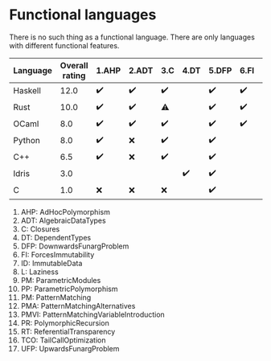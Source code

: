 # Functional languages

There is no such thing as a functional language.
There are only languages with different functional features.

| Language | Overall rating | 1.AHP | 2.ADT | 3.C | 4.DT | 5.DFP | 6.FI | 7.ID | 8.L | 9.PM | 10.PP | 11.PM | 12.PMA | 13.PMVI | 14.PR | 15.RT | 16.TCO | 17.UFP |
|---|---|---|---|---|---|---|---|---|---|---|---|---|---|---|---|---|---|---|
| Haskell | 12.0 | :heavy_check_mark: | :heavy_check_mark: | :heavy_check_mark: |  | :heavy_check_mark: | :heavy_check_mark: | :heavy_check_mark: |  |  | :heavy_check_mark: | :heavy_check_mark: | :heavy_check_mark: | :heavy_check_mark: |  |  | :heavy_check_mark: | :heavy_check_mark: |
| Rust | 10.0 | :heavy_check_mark: | :heavy_check_mark: | :warning: |  | :heavy_check_mark: | :heavy_check_mark: | :heavy_check_mark: |  |  | :heavy_check_mark: | :warning: | :heavy_check_mark: | :heavy_check_mark: |  |  |  | :heavy_check_mark: |
| OCaml | 8.0 | :heavy_check_mark: | :heavy_check_mark: | :heavy_check_mark: |  | :heavy_check_mark: | :heavy_check_mark: | :heavy_check_mark: |  |  | :heavy_check_mark: |  |  |  |  |  |  | :heavy_check_mark: |
| Python | 8.0 | :heavy_check_mark: | :x: | :heavy_check_mark: |  | :heavy_check_mark: |  | :heavy_check_mark: |  |  | :heavy_check_mark: | :heavy_check_mark: |  | :heavy_check_mark: |  |  |  | :heavy_check_mark: |
| C++ | 6.5 | :heavy_check_mark: | :x: | :heavy_check_mark: |  | :heavy_check_mark: |  | :heavy_check_mark: |  |  | :heavy_check_mark: | :heavy_check_mark: |  |  |  |  |  | :warning: |
| Idris | 3.0 |  |  |  | :heavy_check_mark: | :heavy_check_mark: |  |  |  |  |  |  |  |  |  |  |  | :heavy_check_mark: |
| C | 1.0 | :x: | :x: | :x: |  | :heavy_check_mark: |  |  |  |  |  |  |  |  |  |  |  | :x: |

1. AHP: AdHocPolymorphism
2. ADT: AlgebraicDataTypes
3. C: Closures
4. DT: DependentTypes
5. DFP: DownwardsFunargProblem
6. FI: ForcesImmutability
7. ID: ImmutableData
8. L: Laziness
9. PM: ParametricModules
10. PP: ParametricPolymorphism
11. PM: PatternMatching
12. PMA: PatternMatchingAlternatives
13. PMVI: PatternMatchingVariableIntroduction
14. PR: PolymorphicRecursion
15. RT: ReferentialTransparency
16. TCO: TailCallOptimization
17. UFP: UpwardsFunargProblem

